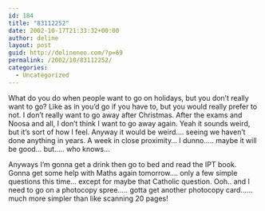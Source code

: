```yaml
---
id: 184
title: "83112252"
date: 2002-10-17T21:33:32+00:00
author: deline
layout: post
guid: http://delineneo.com/?p=69
permalink: /2002/10/83112252/
categories:
  - Uncategorized
---
```

What do you do when people want to go on holidays, but you don&#8217;t really want to go? Like as in you&#8217;d go if you have to, but you would really prefer to not. I don&#8217;t really want to go away after Christmas. After the exams and Noosa and all, I don&#8217;t think I want to go away again. Yeah it sounds weird, but it&#8217;s sort of how I feel. Anyway it would be weird&#8230;. seeing we haven&#8217;t done anything in years. A week in close proximity&#8230; I dunno&#8230;.. maybe it will be good&#8230; but&#8230;.. who knows&#8230;

Anyways I&#8217;m gonna get a drink then go to bed and read the IPT book. Gonna get some help with Maths again tomorrow&#8230;. only a few simple questions this time&#8230; except for maybe that Catholic question. Ooh.. and I need to go on a photocopy spree&#8230;.. gotta get another photocopy card&#8230;&#8230; much more simpler than like scanning 20 pages!
